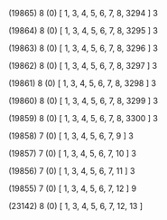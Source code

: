 (19865) 8 (0) [ 1, 3, 4, 5, 6, 7, 8, 3294 ] 3 


(19864) 8 (0) [ 1, 3, 4, 5, 6, 7, 8, 3295 ] 3 


(19863) 8 (0) [ 1, 3, 4, 5, 6, 7, 8, 3296 ] 3 


(19862) 8 (0) [ 1, 3, 4, 5, 6, 7, 8, 3297 ] 3 


(19861) 8 (0) [ 1, 3, 4, 5, 6, 7, 8, 3298 ] 3 


(19860) 8 (0) [ 1, 3, 4, 5, 6, 7, 8, 3299 ] 3 


(19859) 8 (0) [ 1, 3, 4, 5, 6, 7, 8, 3300 ] 3 


(19858) 7 (0) [ 1, 3, 4, 5, 6, 7, 9 ] 3 


(19857) 7 (0) [ 1, 3, 4, 5, 6, 7, 10 ] 3 


(19856) 7 (0) [ 1, 3, 4, 5, 6, 7, 11 ] 3 


(19855) 7 (0) [ 1, 3, 4, 5, 6, 7, 12 ] 9 


(23142) 8 (0) [ 1, 3, 4, 5, 6, 7, 12, 13 ]  

